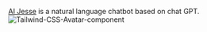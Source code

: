 [AI Jesse](https://ai.jessejesse.com)&nbsp;is a natural language chatbot based on chat GPT.
    <img src="https://pub-c1de1cb456e74d6bbbee111ba9e6c757.r2.dev/ai%20j.png" alt="Tailwind-CSS-Avatar-component" />